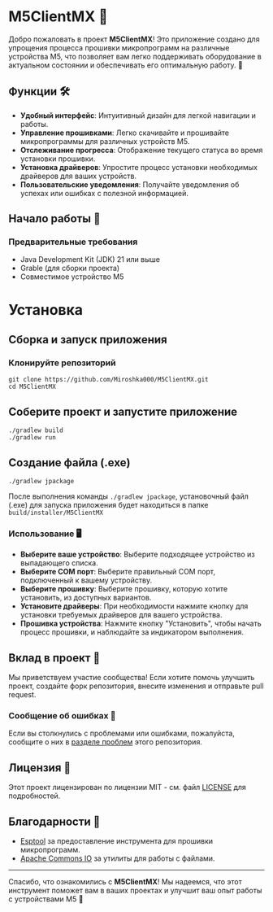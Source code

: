 # M5ClientMX 🌟

Добро пожаловать в проект **M5ClientMX**! Это приложение создано для упрощения процесса прошивки микропрограмм на различные устройства M5, что позволяет вам легко поддерживать оборудование в актуальном состоянии и обеспечивать его оптимальную работу. 🚀

## Функции 🛠️
- **Удобный интерфейс**: Интуитивный дизайн для легкой навигации и работы.
- **Управление прошивками**: Легко скачивайте и прошивайте микропрограммы для различных устройств M5.
- **Отслеживание прогресса**: Отображение текущего статуса во время установки прошивки.
- **Установка драйверов**: Упростите процесс установки необходимых драйверов для ваших устройств.
- **Пользовательские уведомления**: Получайте уведомления об успехах или ошибках с полезной информацией.

## Начало работы 🚀

### Предварительные требования
- Java Development Kit (JDK) 21 или выше
- Grable (для сборки проекта)
- Совместимое устройство M5

# **Установка**

## Сборка и запуск приложения

### Клонируйте репозиторий
    git clone https://github.com/Miroshka000/M5ClientMX.git
    cd M5ClientMX

## **Соберите проект и запустите приложение**
    ./gradlew build
    ./gradlew run

## **Создание файла (.exe)**

    ./gradlew jpackage

 После выполнения команды `./gradlew jpackage`, установочный файл (.exe) для запуска приложения будет находиться в папке `build/installer/M5ClientMX`


### Использование 🖥️
- **Выберите ваше устройство**: Выберите подходящее устройство из выпадающего списка.
- **Выберите COM порт**: Выберите правильный COM порт, подключенный к вашему устройству.
- **Выберите прошивку**: Выберите прошивку, которую хотите установить, из доступных вариантов.
- **Установите драйверы**: При необходимости нажмите кнопку для установки требуемых драйверов для вашего устройства.
- **Прошивка устройства**: Нажмите кнопку "Установить", чтобы начать процесс прошивки, и наблюдайте за индикатором выполнения.

## Вклад в проект 🤝
Мы приветствуем участие сообщества! Если хотите помочь улучшить проект, создайте форк репозитория, внесите изменения и отправьте pull request.

### Сообщение об ошибках 🐛
Если вы столкнулись с проблемами или ошибками, пожалуйста, сообщите о них в [разделе проблем](https://github.com/Miroshka000/M5ClientMX/issues) этого репозитория.

## Лицензия 📄
Этот проект лицензирован по лицензии MIT - см. файл [LICENSE](LICENSE) для подробностей.

## Благодарности 🙏
- [Esptool](https://github.com/espressif/esptool) за предоставление инструмента для прошивки микропрограмм.
- [Apache Commons IO](https://commons.apache.org/proper/commons-io/) за утилиты для работы с файлами.

---

Спасибо, что ознакомились с **M5ClientMX**! Мы надеемся, что этот инструмент поможет вам в ваших проектах и улучшит ваш опыт работы с устройствами M5 🎉